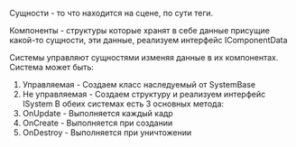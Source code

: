 Сущности - то что находится на сцене, по сути теги.

Компоненты - структуры которые хранят в себе данные присущие какой-то сущности, эти данные, реализуем интерфейс IComponentData

Системы управляют сущностями изменяя данные в их компонентах. 
Система может быть:
1) Управляемая - Создаем класс наследуемый от SystemBase
2) Не управляемая - Создаем структуру и реализуем интерфейс ISystem
В обеих системах есть 3 основных метода:
1) OnUpdate - Выполняется каждый кадр
2) OnCreate - Выполняется при создании
3) OnDestroy - Выполняется при уничтожении
